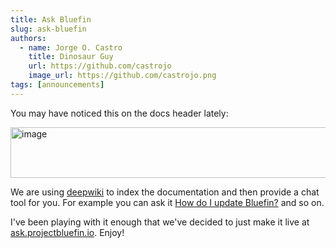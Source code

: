 ```yaml
--- 
title: Ask Bluefin
slug: ask-bluefin
authors:
  - name: Jorge O. Castro
    title: Dinosaur Guy
    url: https://github.com/castrojo
    image_url: https://github.com/castrojo.png
tags: [announcements]
---
```


You may have noticed this on the docs header lately:

<img width="528" height="81" alt="image" src="https://github.com/user-attachments/assets/e92065ec-b19e-4c27-9d28-27e4f0e2eca7" />

We are using [deepwiki](https://deepwiki.com/) to index the documentation and then provide a chat tool for you. For example you can ask it [How do I update Bluefin?](https://deepwiki.com/search/how-do-i-update-bluefin_c417348b-6486-43e7-a751-beae48012c06) and so on.

I've been playing with it enough that we've decided to just make it live at [ask.projectbluefin.io](https://ask.projectbluefin.io). Enjoy!

